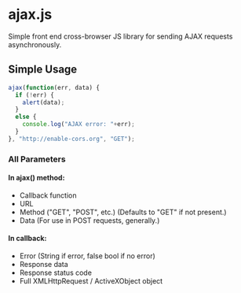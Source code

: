 # ajax.js
Simple front end cross-browser JS library for sending AJAX requests asynchronously.

## Simple Usage
```javascript
ajax(function(err, data) {
  if (!err) {
    alert(data);
  }
  else {
    console.log("AJAX error: "+err);
  }
}, "http://enable-cors.org", "GET");
```

### All Parameters

#### In ajax() method:
* Callback function
* URL
* Method ("GET", "POST", etc.) (Defaults to "GET" if not present.)
* Data (For use in POST requests, generally.)

#### In callback:
* Error (String if error, false bool if no error)
* Response data
* Response status code
* Full XMLHttpRequest / ActiveXObject object
